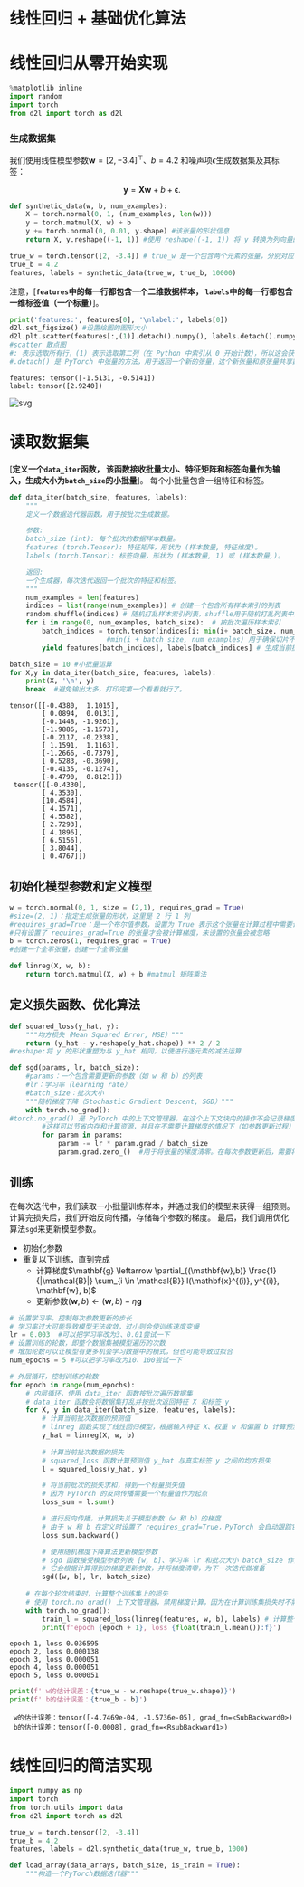 # 线性回归 + 基础优化算法

# 线性回归从零开始实现


```python
%matplotlib inline
import random
import torch
from d2l import torch as d2l
```

### 生成数据集
我们使用线性模型参数$\mathbf{w} = [2, -3.4]^\top$、$b = 4.2$
和噪声项$\epsilon$生成数据集及其标签：

$$\mathbf{y}= \mathbf{X} \mathbf{w} + b + \mathbf\epsilon.$$


```python
def synthetic_data(w, b, num_examples):
    X = torch.normal(0, 1, (num_examples, len(w)))
    y = torch.matmul(X, w) + b
    y += torch.normal(0, 0.01, y.shape) #该张量的形状信息
    return X, y.reshape((-1, 1)) #使用 reshape((-1, 1)) 将 y 转换为列向量的形式

true_w = torch.tensor([2, -3.4]) # true_w 是一个包含两个元素的张量，分别对应两个特征的权重
true_b = 4.2
features, labels = synthetic_data(true_w, true_b, 10000)
```

注意，[**`features`中的每一行都包含一个二维数据样本，
`labels`中的每一行都包含一维标签值（一个标量）**]。


```python
print('features:', features[0], '\nlabel:', labels[0])
d2l.set_figsize() #设置绘图的图形大小
d2l.plt.scatter(features[:,(1)].detach().numpy(), labels.detach().numpy(), 1);
#scatter 散点图
#: 表示选取所有行，(1) 表示选取第二列（在 Python 中索引从 0 开始计数），所以这会获取 features 张量中所有样本的第二个特征值，作为散点图的 x 轴数据。
#.detach() 是 PyTorch 中张量的方法，用于返回一个新的张量，这个新张量和原张量共享数据，但会从计算图中分离出来，即不再计算梯度。这在将张量数据转换为 numpy 数组时很常用，因为 numpy 数组不支持计算梯度。
```

    features: tensor([-1.5131, -0.5141]) 
    label: tensor([2.9240])
    


    
![svg](output_6_1.svg)
    


# 读取数据集
[**定义一个`data_iter`函数，
该函数接收批量大小、特征矩阵和标签向量作为输入，生成大小为`batch_size`的小批量**]。
每个小批量包含一组特征和标签。


```python
def data_iter(batch_size, features, labels):
    """
    定义一个数据迭代器函数，用于按批次生成数据。

    参数:
    batch_size (int): 每个批次的数据样本数量。
    features (torch.Tensor): 特征矩阵，形状为 (样本数量, 特征维度)。
    labels (torch.Tensor): 标签向量，形状为 (样本数量, 1) 或 (样本数量,)。

    返回:
    一个生成器，每次迭代返回一个批次的特征和标签。
    """
    num_examples = len(features)
    indices = list(range(num_examples)) # 创建一个包含所有样本索引的列表
    random.shuffle(indices) # 随机打乱样本索引列表，shuffle用于随机打乱列表中的元素顺序
    for i in range(0, num_examples, batch_size):  # 按批次遍历样本索引
        batch_indices = torch.tensor(indices[i: min(i+ batch_size, num_examples)]) # 获取当前批次的样本索引张量
                        #min(i + batch_size, num_examples) 用于确保切片不会超出样本总数的范围
        yield features[batch_indices], labels[batch_indices] # 生成当前批次的特征和标签
```


```python
batch_size = 10 #小批量运算
for X,y in data_iter(batch_size, features, labels):
    print(X, '\n', y)
    break  #避免输出太多，打印完第一个看看就行了。
```

    tensor([[-0.4380,  1.1015],
            [ 0.0894,  0.0131],
            [-0.1448, -1.9261],
            [-1.9886, -1.1573],
            [-0.2117, -0.2338],
            [ 1.1591,  1.1163],
            [-1.2666, -0.7379],
            [ 0.5283, -0.3690],
            [-0.4135, -0.1274],
            [-0.4790,  0.8121]]) 
     tensor([[-0.4330],
            [ 4.3530],
            [10.4584],
            [ 4.1571],
            [ 4.5582],
            [ 2.7293],
            [ 4.1896],
            [ 6.5156],
            [ 3.8044],
            [ 0.4767]])
    

## 初始化模型参数和定义模型


```python
w = torch.normal(0, 1, size = (2,1), requires_grad = True)
#size=(2, 1)：指定生成张量的形状，这里是 2 行 1 列
#requires_grad=True：是一个布尔值参数，设置为 True 表示这个张量在计算过程中需要计算梯度，以便后续进行反向传播更新参数。
#只有设置了 requires_grad=True 的张量才会被计算梯度，未设置的张量会被忽略
b = torch.zeros(1, requires_grad = True)
#创建一个全零张量，创建一个全零张量
```


```python
def linreg(X, w, b):
    return torch.matmul(X, w) + b #matmul 矩阵乘法
```

## 定义损失函数、优化算法


```python
def squared_loss(y_hat, y):
    """均方损失（Mean Squared Error, MSE）"""
    return (y_hat - y.reshape(y_hat.shape)) ** 2 / 2
#reshape:将 y 的形状重塑为与 y_hat 相同，以便进行逐元素的减法运算
```


```python
def sgd(params, lr, batch_size): 
    #params：一个包含需要更新的参数（如 w 和 b）的列表
    #lr：学习率（learning rate）
    #batch_size：批次大小
    """随机梯度下降（Stochastic Gradient Descent, SGD）"""
    with torch.no_grad():
#torch.no_grad() 是 PyTorch 中的上下文管理器，在这个上下文块内的操作不会记录梯度，即不会为操作创建计算图，
        #这样可以节省内存和计算资源，并且在不需要计算梯度的情况下（如参数更新过程）使用。
        for param in params:
            param -= lr * param.grad / batch_size
            param.grad.zero_()  #用于将张量的梯度清零。在每次参数更新后，需要将梯度清零，以便下一次计算梯度时不会受到之前梯度的影响。
```

## 训练

在每次迭代中，我们读取一小批量训练样本，并通过我们的模型来获得一组预测。
计算完损失后，我们开始反向传播，存储每个参数的梯度。
最后，我们调用优化算法`sgd`来更新模型参数。

* 初始化参数
* 重复以下训练，直到完成
    * 计算梯度$\mathbf{g} \leftarrow \partial_{(\mathbf{w},b)} \frac{1}{|\mathcal{B}|} \sum_{i \in \mathcal{B}} l(\mathbf{x}^{(i)}, y^{(i)}, \mathbf{w}, b)$
    * 更新参数$(\mathbf{w}, b) \leftarrow (\mathbf{w}, b) - \eta \mathbf{g}$


```python
# 设置学习率，控制每次参数更新的步长
# 学习率过大可能导致模型无法收敛，过小则会使训练速度变慢
lr = 0.003  #可以把学习率改为3、0.01尝试一下
# 设置训练的轮数，即整个数据集被模型遍历的次数
# 增加轮数可以让模型有更多机会学习数据中的模式，但也可能导致过拟合
num_epochs = 5 #可以把学习率改为10、100尝试一下

# 外层循环，控制训练的轮数
for epoch in range(num_epochs):
    # 内层循环，使用 data_iter 函数按批次遍历数据集
    # data_iter 函数会将数据集打乱并按批次返回特征 X 和标签 y
    for X, y in data_iter(batch_size, features, labels):
        # 计算当前批次数据的预测值
        # linreg 函数实现了线性回归模型，根据输入特征 X、权重 w 和偏置 b 计算预测值
        y_hat = linreg(X, w, b)
        
        # 计算当前批次数据的损失
        # squared_loss 函数计算预测值 y_hat 与真实标签 y 之间的均方损失
        l = squared_loss(y_hat, y)

        # 将当前批次的损失求和，得到一个标量损失值
        # 因为 PyTorch 的反向传播需要一个标量值作为起点
        loss_sum = l.sum()

        # 进行反向传播，计算损失关于模型参数（w 和 b）的梯度
        # 由于 w 和 b 在定义时设置了 requires_grad=True，PyTorch 会自动跟踪它们的操作并计算梯度
        loss_sum.backward()

        # 使用随机梯度下降算法更新模型参数
        # sgd 函数接受模型参数列表 [w, b]、学习率 lr 和批次大小 batch_size 作为输入
        # 它会根据计算得到的梯度更新参数，并将梯度清零，为下一次迭代做准备
        sgd([w, b], lr, batch_size)
        
    # 在每个轮次结束时，计算整个训练集上的损失
    # 使用 torch.no_grad() 上下文管理器，禁用梯度计算，因为在计算训练集损失时不需要更新参数
    with torch.no_grad():
        train_l = squared_loss(linreg(features, w, b), labels) # 计算整个训练集的预测值、损失
        print(f'epoch {epoch + 1}, loss {float(train_l.mean()):f}')
```

    epoch 1, loss 0.036595
    epoch 2, loss 0.000138
    epoch 3, loss 0.000051
    epoch 4, loss 0.000051
    epoch 5, loss 0.000051
    


```python
print(f' w的估计误差：{true_w - w.reshape(true_w.shape)}')
print(f' b的估计误差：{true_b - b}')
```

     w的估计误差：tensor([-4.7469e-04, -1.5736e-05], grad_fn=<SubBackward0>)
     b的估计误差：tensor([-0.0008], grad_fn=<RsubBackward1>)
    

# 线性回归的简洁实现


```python
import numpy as np
import torch
from torch.utils import data
from d2l import torch as d2l
```


```python
true_w = torch.tensor([2, -3.4])
true_b = 4.2
features, labels = d2l.synthetic_data(true_w, true_b, 1000)
```


```python
def load_array(data_arrays, batch_size, is_train = True):
    """构造一个PyTorch数据迭代器"""
    
```
